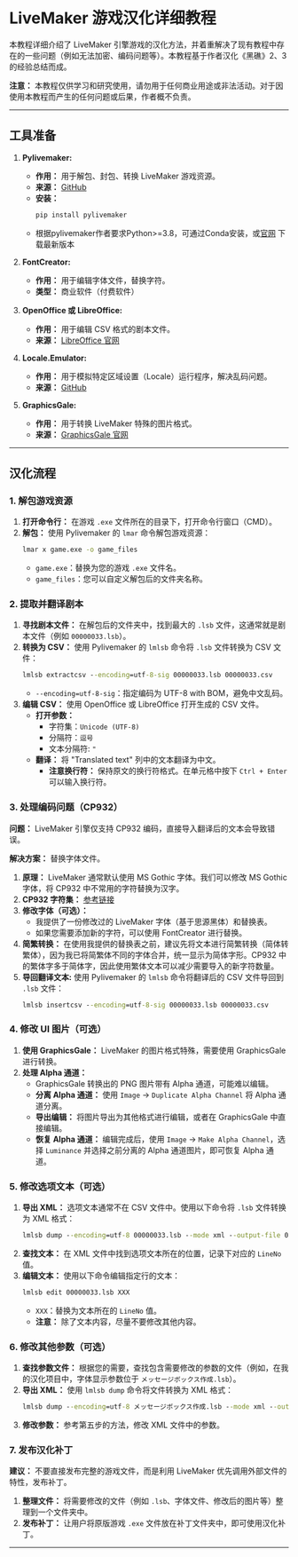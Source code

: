 # LiveMaker 游戏汉化详细教程

本教程详细介绍了 LiveMaker 引擎游戏的汉化方法，并着重解决了现有教程中存在的一些问题（例如无法加密、编码问题等）。本教程基于作者汉化《黑礁》2、3 的经验总结而成。

**注意：** 本教程仅供学习和研究使用，请勿用于任何商业用途或非法活动。对于因使用本教程而产生的任何问题或后果，作者概不负责。


---

## 工具准备

1.  **Pylivemaker:**
    *   **作用：** 用于解包、封包、转换 LiveMaker 游戏资源。
    *   **来源：** [GitHub](https://github.com/pmrowla/pylivemaker)
    *   **安装：**
        ```cmd
        pip install pylivemaker
        ```
     *  根据pylivemaker作者要求Python>=3.8，可通过Conda安装，或[官网](https://www.python.org/downloads/) 下载最新版本

2.  **FontCreator:**
    *   **作用：** 用于编辑字体文件，替换字符。
    *   **类型：** 商业软件（付费软件）

3.  **OpenOffice 或 LibreOffice:**
    *   **作用：** 用于编辑 CSV 格式的剧本文件。
    *   **来源：** [LibreOffice 官网](https://www.libreoffice.org/)

4.  **Locale.Emulator:**
    *   **作用：** 用于模拟特定区域设置（Locale）运行程序，解决乱码问题。
    *   **来源：** [GitHub](https://github.com/xupefei/Locale-Emulator)

5.  **GraphicsGale:**
    *   **作用：** 用于转换 LiveMaker 特殊的图片格式。
    *   **来源：** [GraphicsGale 官网](https://graphicsgale.com/us/download.html)

---

## 汉化流程

### 1. 解包游戏资源

1.  **打开命令行：** 在游戏 `.exe` 文件所在的目录下，打开命令行窗口（CMD）。
2.  **解包：** 使用 Pylivemaker 的 `lmar` 命令解包游戏资源：
    ```cmd
    lmar x game.exe -o game_files
    ```
    *   `game.exe`：替换为您的游戏 `.exe` 文件名。
    *   `game_files`：您可以自定义解包后的文件夹名称。

### 2. 提取并翻译剧本

1.  **寻找剧本文件：** 在解包后的文件夹中，找到最大的 `.lsb` 文件，这通常就是剧本文件（例如 `00000033.lsb`）。
2.  **转换为 CSV：** 使用 Pylivemaker 的 `lmlsb` 命令将 `.lsb` 文件转换为 CSV 文件：
    ```cmd
    lmlsb extractcsv --encoding=utf-8-sig 00000033.lsb 00000033.csv
    ```
    *   `--encoding=utf-8-sig`：指定编码为 UTF-8 with BOM，避免中文乱码。
3.  **编辑 CSV：** 使用 OpenOffice 或 LibreOffice 打开生成的 CSV 文件。
    *   **打开参数：**
        *   字符集：`Unicode (UTF-8)`
        *   分隔符：`逗号`
        *   文本分隔符: `"`
    *   **翻译：** 将 "Translated text" 列中的文本翻译为中文。
        *   **注意换行符：** 保持原文的换行符格式。在单元格中按下 `Ctrl + Enter` 可以输入换行符。

### 3. 处理编码问题（CP932）

**问题：** LiveMaker 引擎仅支持 CP932 编码，直接导入翻译后的文本会导致错误。

**解决方案：** 替换字体文件。

1.  **原理：** LiveMaker 通常默认使用 MS Gothic 字体。我们可以修改 MS Gothic 字体，将 CP932 中不常用的字符替换为汉字。
2.  **CP932 字符集：** [参考链接](https://uic.win/zh-hant/charset/show/cp932/)
3.  **修改字体（可选）：**
    *   我提供了一份修改过的 LiveMaker 字体（基于思源黑体）和替换表。
    *   如果您需要添加新的字符，可以使用 FontCreator 进行替换。
4.  **简繁转换：** 在使用我提供的替换表之前，建议先将文本进行简繁转换（简体转繁体），因为我已将简繁体不同的字体合并，统一显示为简体字形。CP932 中的繁体字多于简体字，因此使用繁体文本可以减少需要导入的新字符数量。
5.  **导回翻译文本:** 使用 Pylivemaker 的 `lmlsb` 命令将翻译后的 CSV 文件导回到 `.lsb` 文件：
    ```cmd
    lmlsb insertcsv --encoding=utf-8-sig 00000033.lsb 00000033.csv
    ```

### 4. 修改 UI 图片（可选）

1.  **使用 GraphicsGale：** LiveMaker 的图片格式特殊，需要使用 GraphicsGale 进行转换。
2.  **处理 Alpha 通道：**
    *   GraphicsGale 转换出的 PNG 图片带有 Alpha 通道，可能难以编辑。
    *   **分离 Alpha 通道：** 使用 `Image` -> `Duplicate Alpha Channel` 将 Alpha 通道分离。
    *   **导出编辑：** 将图片导出为其他格式进行编辑，或者在 GraphicsGale 中直接编辑。
    *   **恢复 Alpha 通道：** 编辑完成后，使用 `Image` -> `Make Alpha Channel`，选择 `Luminance` 并选择之前分离的 Alpha 通道图片，即可恢复 Alpha 通道。

### 5. 修改选项文本（可选）

1.  **导出 XML：** 选项文本通常不在 CSV 文件中。使用以下命令将 `.lsb` 文件转换为 XML 格式：
    ```cmd
    lmlsb dump --encoding=utf-8 00000033.lsb --mode xml --output-file 00000033.xml
    ```
2.  **查找文本：** 在 XML 文件中找到选项文本所在的位置，记录下对应的 `LineNo` 值。
3.  **编辑文本：** 使用以下命令编辑指定行的文本：
    ```cmd
    lmlsb edit 00000033.lsb XXX
    ```
    *   `XXX`：替换为文本所在的 `LineNo` 值。
    *   **注意：** 除了文本内容，尽量不要修改其他内容。

### 6. 修改其他参数（可选）

1.  **查找参数文件：** 根据您的需要，查找包含需要修改的参数的文件（例如，在我的汉化项目中，字体显示参数位于 `メッセージボックス作成.lsb`）。
2.  **导出 XML：** 使用 `lmlsb dump` 命令将文件转换为 XML 格式：
    ```cmd
    lmlsb dump --encoding=utf-8 メッセージボックス作成.lsb --mode xml --output-file メッセージボックス作成.xml
    ```
3.  **修改参数：** 参考第五步的方法，修改 XML 文件中的参数。

### 7. 发布汉化补丁

**建议：** 不要直接发布完整的游戏文件，而是利用 LiveMaker 优先调用外部文件的特性，发布补丁。

1.  **整理文件：** 将需要修改的文件（例如 `.lsb`、字体文件、修改后的图片等）整理到一个文件夹中。
2.  **发布补丁：** 让用户将原版游戏 `.exe` 文件放在补丁文件夹中，即可使用汉化补丁。

---
